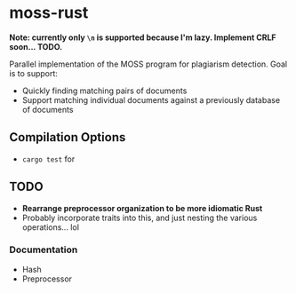 # moss-rust

**Note: currently only `\n` is supported because I'm lazy.  Implement CRLF soon... TODO.**

Parallel implementation of the MOSS program for plagiarism detection.  Goal is to support:

* Quickly finding matching pairs of documents
* Support matching individual documents against a previously database of documents

## Compilation Options

* `cargo test` for 

## TODO

* **Rearrange preprocessor organization to be more idiomatic Rust**
* Probably incorporate traits into this, and just nesting the various operations... lol

### Documentation

* Hash
* Preprocessor
